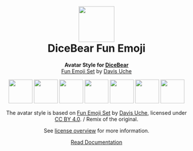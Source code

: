<h1 align="center"><img src="https://dicebear.com/logo-readme.svg" width="96" /> <br />DiceBear Fun Emoji</h1>
<p align="center">
  <strong>Avatar Style for <a href="https://dicebear.com/">DiceBear</a></strong><br />
  <a href="https://www.figma.com/community/file/968125295144990435">Fun Emoji Set</a> by <a href="https://www.instagram.com/davedirect3/">Davis Uche</a>
</p>

<p align="center">
  <img src="https://api.dicebear.com/6.x/fun-emoji/svg?seed=Mimi" width="64" />
  <img src="https://api.dicebear.com/6.x/fun-emoji/svg?seed=Sasha" width="64" />
  <img src="https://api.dicebear.com/6.x/fun-emoji/svg?seed=Lilly" width="64" />
  <img src="https://api.dicebear.com/6.x/fun-emoji/svg?seed=Tigger" width="64" />
  <img src="https://api.dicebear.com/6.x/fun-emoji/svg?seed=Bella" width="64" />
  <img src="https://api.dicebear.com/6.x/fun-emoji/svg?seed=Zoe" width="64" />
  <img src="https://api.dicebear.com/6.x/fun-emoji/svg?seed=Kitty" width="64" />
</p>

<p align="center">
  The avatar style is based on <a href="https://www.figma.com/community/file/968125295144990435">Fun Emoji Set</a> by
  <a href="https://www.instagram.com/davedirect3/">Davis Uche</a>, licensed under
  <a href="https://creativecommons.org/licenses/by/4.0/">CC BY 4.0</a>. / Remix of the original.
</p>
<p align="center">
  See <a href="https://dicebear.com/licenses">license overview</a> for more information.
</p>

<p align="center">
  <a href="https://dicebear.com/styles/fun-emoji">
    Read Documentation
  </a>
</p>
